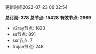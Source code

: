 更新时间2022-07-23 06:32:54

**总订阅: 378**
**总节点: 15428**
**有效节点: 2969**
- v2ray节点: 1823
- ss节点: 891
- ssr节点: 7
- trojan节点: 248
